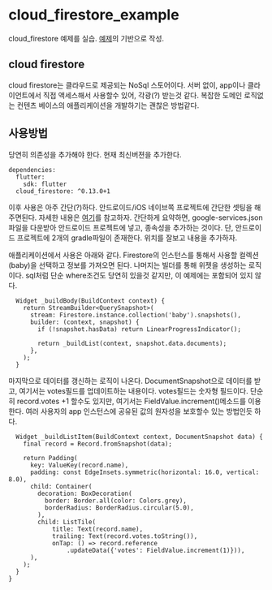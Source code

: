 # cloud_firestore_example

cloud_firestore 예제를 실습.
[예제](https://codelabs.developers.google.com/codelabs/flutter-firebase/#0)의 기반으로 작성.


## cloud firestore
cloud firestore는 클라우드로 제공되는 NoSql 스토어이다.
서버 없이, app이나 클라이언트에서 직접 액세스해서 사용할수 있어, 각광(?) 받는것 같다.
복잡한 도메인 로직없는 컨텐츠 베이스의 애플리케이션을 개발하기는 괜찮은 방법같다.

## 사용방법
당연히 의존성을 추가해야 한다.
현재 최신버젼을 추가한다.
```
dependencies:
  flutter:
    sdk: flutter
  cloud_firestore: ^0.13.0+1
```

이후 사용은 아주 간단(?)하다.
안드로이드/iOS 네이브쪽 프로젝트에 간단한 셋팅을 해주면된다.
자세한 내용은 [여기](https://codelabs.developers.google.com/codelabs/flutter-firebase/#6)를 참고하자.
간단하게 요약하면, google-services.json파일을 다운받아 안드로이드 프로젝트에 넣고, 종속성을 추가하는 것이다.
단, 안드로이드 프로젝트에 2개의 gradle파일이 존재한다. 위치를 잘보고 내용을 추가하자.

애플리케이션에서 사용은 아래와 같다.
Firestore의 인스턴스를 통해서 사용할 컬렉션(baby)을 선택하고 정보를 가져오면 된다.
나머지는 빌더를 통해 위젯을 생성하는 로직이다.
sql처럼 단순 where조건도 당연히 있을것 같지만, 이 예제에는 포함되어 있지 않다.
```
  Widget _buildBody(BuildContext context) {
    return StreamBuilder<QuerySnapshot>(
      stream: Firestore.instance.collection('baby').snapshots(),
      builder: (context, snapshot) {
        if (!snapshot.hasData) return LinearProgressIndicator();

        return _buildList(context, snapshot.data.documents);
      },
    );
  }
```

마지막으로 데이터를 갱신하는 로직이 나온다.
DocumentSnapshot으로 데이터를 받고, 여기서는 votes필드를 업데이트하는 내용이다.
votes필드는 숫자형 필드이다.
단순히 record.votes +1 할수도 있지만, 여기서는 FieldValue.increment()메소드를 이용한다.
여러 사용자의 app 인스턴스에 공유된 값의 원자성을 보호할수 있는 방법인듯 하다.
```
  Widget _buildListItem(BuildContext context, DocumentSnapshot data) {
    final record = Record.fromSnapshot(data);

    return Padding(
      key: ValueKey(record.name),
      padding: const EdgeInsets.symmetric(horizontal: 16.0, vertical: 8.0),
      child: Container(
        decoration: BoxDecoration(
          border: Border.all(color: Colors.grey),
          borderRadius: BorderRadius.circular(5.0),
        ),
        child: ListTile(
            title: Text(record.name),
            trailing: Text(record.votes.toString()),
            onTap: () => record.reference
                .updateData({'votes': FieldValue.increment(1)})),
      ),
    );
  }
}
```

